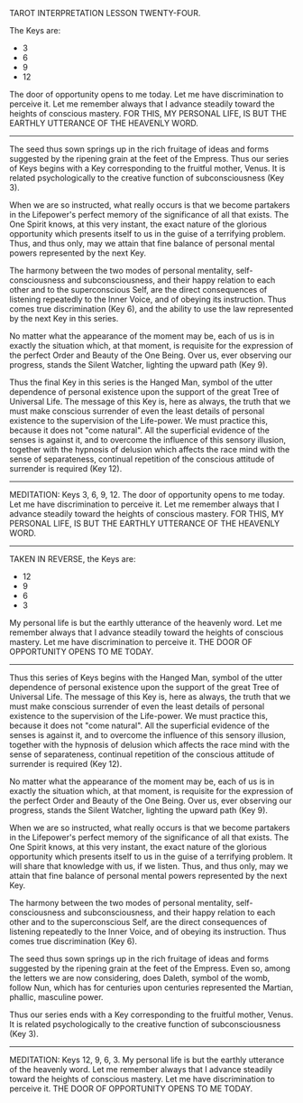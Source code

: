 TAROT INTERPRETATION
LESSON TWENTY-FOUR.

The Keys are:

- 3
- 6
- 9
- 12

The door of opportunity opens to me today. Let me have discrimination to perceive it. Let me remember always that I advance steadily toward the heights of conscious mastery. FOR THIS, MY PERSONAL LIFE, IS BUT THE EARTHLY UTTERANCE OF THE HEAVENLY WORD.

---

The seed thus sown springs up in the rich fruitage of ideas and forms suggested by the ripening grain at the feet of the Empress. Thus our series of Keys begins with a Key corresponding to the fruitful mother, Venus. It is related psychologically to the creative function of subconsciousness (Key 3).

When we are so instructed, what really occurs is that we become partakers in the Lifepower's perfect memory of the significance of all that exists. The One Spirit knows, at this very instant, the exact nature of the glorious opportunity which presents itself to us in the guise of a terrifying problem. Thus, and thus only, may we attain that fine balance of personal mental powers represented by the next Key.

The harmony between the two modes of personal mentality, self-consciousness and subconsciousness, and their happy relation to each other and to the superconscious Self, are the direct consequences of listening repeatedly to the Inner Voice, and of obeying its instruction. Thus comes true discrimination (Key 6), and the ability to use the law represented by the next Key in this series.

No matter what the appearance of the moment may be, each of us is in exactly the situation which, at that moment, is requisite for the expression of the perfect Order and Beauty of the One Being. Over us, ever observing our progress, stands the Silent Watcher, lighting the upward path (Key 9).

Thus the final Key in this series is the Hanged Man, symbol of the utter dependence of personal existence upon the support of the great Tree of Universal Life. The message of this Key is, here as always, the truth that we must make conscious surrender of even the least details of personal existence to the supervision of the Life-power. We must practice this, because it does not "come natural". All the superficial evidence of the senses is against it, and to overcome the influence of this sensory illusion, together with the hypnosis of delusion which affects the race mind with the sense of separateness, continual repetition of the conscious attitude of surrender is required (Key 12).

---

MEDITATION: Keys 3, 6, 9, 12. The door of opportunity opens to me today. Let me have discrimination to perceive it. Let me remember always that I advance steadily toward the heights of conscious mastery. FOR THIS, MY PERSONAL LIFE, IS BUT THE EARTHLY UTTERANCE OF THE HEAVENLY WORD.

---

TAKEN IN REVERSE, the Keys are:

- 12
- 9
- 6
- 3

My personal life is but the earthly utterance of the heavenly word. Let me remember always that I advance steadily toward the heights of conscious mastery. Let me have discrimination to perceive it. THE DOOR OF OPPORTUNITY OPENS TO ME TODAY.

---

Thus this series of Keys begins with the Hanged Man, symbol of the utter dependence of personal existence upon the support of the great Tree of Universal Life. The message of this Key is, here as always, the truth that we must make conscious surrender of even the least details of personal existence to the supervision of the Life-power. We must practice this, because it does not "come natural". All the superficial evidence of the senses is against it, and to overcome the influence of this sensory illusion, together with the hypnosis of delusion which affects the race mind with the sense of separateness, continual repetition of the conscious attitude of surrender is required (Key 12).

No matter what the appearance of the moment may be, each of us is in exactly the situation which, at that moment, is requisite for the expression of the perfect Order and Beauty of the One Being. Over us, ever observing our progress, stands the Silent Watcher, lighting the upward path (Key 9).

When we are so instructed, what really occurs is that we become partakers in the Lifepower's perfect memory of the significance of all that exists. The One Spirit knows, at this very instant, the exact nature of the glorious opportunity which presents itself to us in the guise of a terrifying problem. It will share that knowledge with us, if we listen. Thus, and thus only, may we attain that fine balance of personal mental powers represented by the next Key.

The harmony between the two modes of personal mentality, self-consciousness and subconsciousness, and their happy relation to each other and to the superconscious Self, are the direct consequences of listening repeatedly to the Inner Voice, and of obeying its instruction. Thus comes true discrimination (Key 6).

The seed thus sown springs up in the rich fruitage of ideas and forms suggested by the ripening grain at the feet of the Empress. Even so, among the letters we are now considering, does Daleth, symbol of the womb, follow Nun, which has for centuries upon centuries represented the Martian, phallic, masculine power.

Thus our series ends with a Key corresponding to the fruitful mother, Venus. It is related psychologically to the creative function of subconsciousness (Key 3).

---

MEDITATION: Keys 12, 9, 6, 3. My personal life is but the earthly utterance of the heavenly word. Let me remember always that I advance steadily toward the heights of conscious mastery. Let me have discrimination to perceive it. THE DOOR OF OPPORTUNITY OPENS TO ME TODAY.
